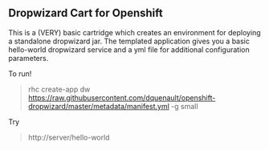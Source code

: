 Dropwizard Cart for Openshift
-----------------------------

This is a (VERY) basic cartridge which creates an environment for deploying a standalone dropwizard jar. The templated application
gives you a basic hello-world dropwizard service and a yml file for additional configuration parameters.

To run!

> rhc create-app dw https://raw.githubusercontent.com/dquenault/openshift-dropwizard/master/metadata/manifest.yml -g small

Try

> http://server/hello-world
